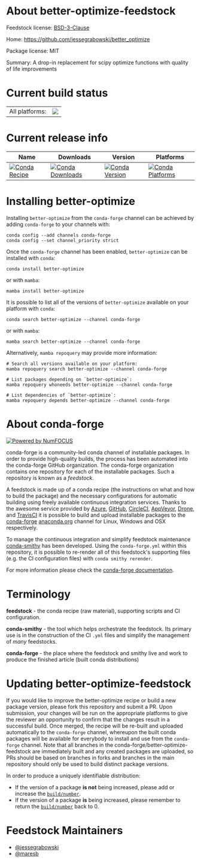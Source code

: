 About better-optimize-feedstock
===============================

Feedstock license: [BSD-3-Clause](https://github.com/conda-forge/better-optimize-feedstock/blob/main/LICENSE.txt)

Home: https://github.com/jessegrabowski/better_optimize

Package license: MIT

Summary: A drop-in replacement for scipy optimize functions with quality of life improvements

Current build status
====================


<table><tr><td>All platforms:</td>
    <td>
      <a href="https://dev.azure.com/conda-forge/feedstock-builds/_build/latest?definitionId=24528&branchName=main">
        <img src="https://dev.azure.com/conda-forge/feedstock-builds/_apis/build/status/better-optimize-feedstock?branchName=main">
      </a>
    </td>
  </tr>
</table>

Current release info
====================

| Name | Downloads | Version | Platforms |
| --- | --- | --- | --- |
| [![Conda Recipe](https://img.shields.io/badge/recipe-better--optimize-green.svg)](https://anaconda.org/conda-forge/better-optimize) | [![Conda Downloads](https://img.shields.io/conda/dn/conda-forge/better-optimize.svg)](https://anaconda.org/conda-forge/better-optimize) | [![Conda Version](https://img.shields.io/conda/vn/conda-forge/better-optimize.svg)](https://anaconda.org/conda-forge/better-optimize) | [![Conda Platforms](https://img.shields.io/conda/pn/conda-forge/better-optimize.svg)](https://anaconda.org/conda-forge/better-optimize) |

Installing better-optimize
==========================

Installing `better-optimize` from the `conda-forge` channel can be achieved by adding `conda-forge` to your channels with:

```
conda config --add channels conda-forge
conda config --set channel_priority strict
```

Once the `conda-forge` channel has been enabled, `better-optimize` can be installed with `conda`:

```
conda install better-optimize
```

or with `mamba`:

```
mamba install better-optimize
```

It is possible to list all of the versions of `better-optimize` available on your platform with `conda`:

```
conda search better-optimize --channel conda-forge
```

or with `mamba`:

```
mamba search better-optimize --channel conda-forge
```

Alternatively, `mamba repoquery` may provide more information:

```
# Search all versions available on your platform:
mamba repoquery search better-optimize --channel conda-forge

# List packages depending on `better-optimize`:
mamba repoquery whoneeds better-optimize --channel conda-forge

# List dependencies of `better-optimize`:
mamba repoquery depends better-optimize --channel conda-forge
```


About conda-forge
=================

[![Powered by
NumFOCUS](https://img.shields.io/badge/powered%20by-NumFOCUS-orange.svg?style=flat&colorA=E1523D&colorB=007D8A)](https://numfocus.org)

conda-forge is a community-led conda channel of installable packages.
In order to provide high-quality builds, the process has been automated into the
conda-forge GitHub organization. The conda-forge organization contains one repository
for each of the installable packages. Such a repository is known as a *feedstock*.

A feedstock is made up of a conda recipe (the instructions on what and how to build
the package) and the necessary configurations for automatic building using freely
available continuous integration services. Thanks to the awesome service provided by
[Azure](https://azure.microsoft.com/en-us/services/devops/), [GitHub](https://github.com/),
[CircleCI](https://circleci.com/), [AppVeyor](https://www.appveyor.com/),
[Drone](https://cloud.drone.io/welcome), and [TravisCI](https://travis-ci.com/)
it is possible to build and upload installable packages to the
[conda-forge](https://anaconda.org/conda-forge) [anaconda.org](https://anaconda.org/)
channel for Linux, Windows and OSX respectively.

To manage the continuous integration and simplify feedstock maintenance
[conda-smithy](https://github.com/conda-forge/conda-smithy) has been developed.
Using the ``conda-forge.yml`` within this repository, it is possible to re-render all of
this feedstock's supporting files (e.g. the CI configuration files) with ``conda smithy rerender``.

For more information please check the [conda-forge documentation](https://conda-forge.org/docs/).

Terminology
===========

**feedstock** - the conda recipe (raw material), supporting scripts and CI configuration.

**conda-smithy** - the tool which helps orchestrate the feedstock.
                   Its primary use is in the construction of the CI ``.yml`` files
                   and simplify the management of *many* feedstocks.

**conda-forge** - the place where the feedstock and smithy live and work to
                  produce the finished article (built conda distributions)


Updating better-optimize-feedstock
==================================

If you would like to improve the better-optimize recipe or build a new
package version, please fork this repository and submit a PR. Upon submission,
your changes will be run on the appropriate platforms to give the reviewer an
opportunity to confirm that the changes result in a successful build. Once
merged, the recipe will be re-built and uploaded automatically to the
`conda-forge` channel, whereupon the built conda packages will be available for
everybody to install and use from the `conda-forge` channel.
Note that all branches in the conda-forge/better-optimize-feedstock are
immediately built and any created packages are uploaded, so PRs should be based
on branches in forks and branches in the main repository should only be used to
build distinct package versions.

In order to produce a uniquely identifiable distribution:
 * If the version of a package **is not** being increased, please add or increase
   the [``build/number``](https://docs.conda.io/projects/conda-build/en/latest/resources/define-metadata.html#build-number-and-string).
 * If the version of a package **is** being increased, please remember to return
   the [``build/number``](https://docs.conda.io/projects/conda-build/en/latest/resources/define-metadata.html#build-number-and-string)
   back to 0.

Feedstock Maintainers
=====================

* [@jessegrabowski](https://github.com/jessegrabowski/)
* [@maresb](https://github.com/maresb/)

